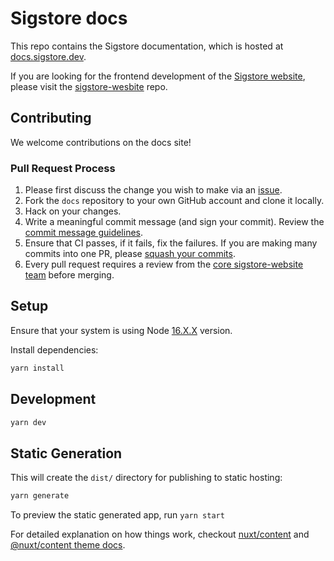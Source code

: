 # Sigstore docs

This repo contains the Sigstore documentation, which is hosted at [docs.sigstore.dev](https://docs.sigstore.dev/).

If you are looking for the frontend development of the [Sigstore website](https://www.sigstore.dev/), please visit the [sigstore-wesbite](https://github.com/sigstore/sigstore-website) repo. 

## Contributing

We welcome contributions on the docs site!

### Pull Request Process

1. Please first discuss the change you wish to make via an [issue](https://github.com/sigstore/docs/issues).
2. Fork the `docs` repository to your own GitHub account and clone it locally.
3. Hack on your changes.
4. Write a meaningful commit message (and sign your commit). Review the [commit message guidelines](https://github.com/sigstore/sigstore-website/blob/main/CONTRIBUTORS.md#commit-message-guidelines).
5. Ensure that CI passes, if it fails, fix the failures. If you are making many commits into one PR, please [squash your commits](https://github.com/sigstore/sigstore-website/blob/main/CONTRIBUTORS.md#squash-commits).
6. Every pull request requires a review from the [core sigstore-website team](https://github.com/orgs/github.com/sigstore/teams/codeowners-sigstore-website) before merging.

## Setup

Ensure that your system is using Node [16.X.X](https://nodejs.org/en/blog/release/v16.16.0) version.

Install dependencies:

```bash
yarn install
```

## Development

```bash
yarn dev
```

## Static Generation

This will create the `dist/` directory for publishing to static hosting:

```bash
yarn generate
```

To preview the static generated app, run `yarn start`

For detailed explanation on how things work, checkout [nuxt/content](https://content.nuxtjs.org) and [@nuxt/content theme docs](https://content.nuxtjs.org/themes-docs).
